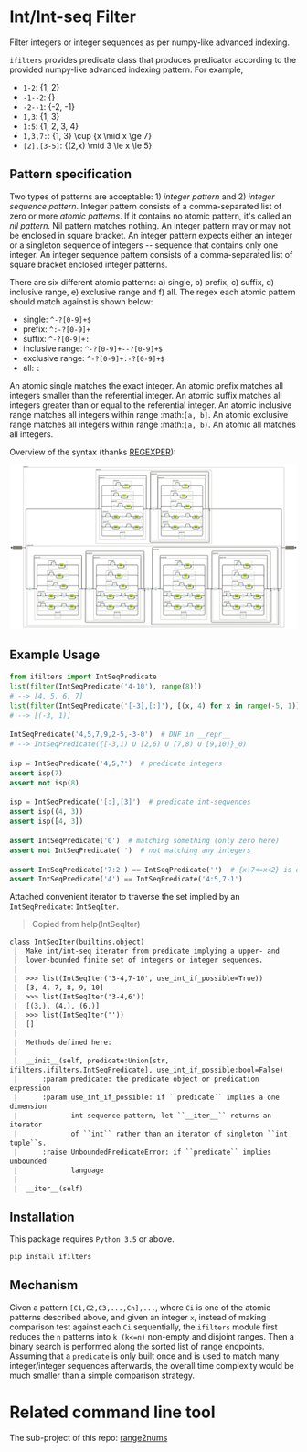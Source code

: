 Int/Int-seq Filter
==================

Filter integers or integer sequences as per numpy-like advanced indexing.

`ifilters` provides predicate class that produces predicator according to
the provided numpy-like advanced indexing pattern. For example,

- `1-2`: \{1, 2\}
- `-1--2`: \{\}
- `-2--1`: \{-2, -1\}
- `1,3`: \{1, 3\}
- `1:5`: \{1, 2, 3, 4\}
- `1,3,7:`: \{1, 3\} \cup \{x \mid x \ge 7\}
- `[2],[3-5]`: \{(2,x) \mid 3 \le x \le 5\}

Pattern specification
---------------------

Two types of patterns are acceptable: 1) *integer pattern* and 2) *integer
sequence pattern*. Integer pattern consists of a comma-separated list of
zero or more *atomic patterns*. If it contains no atomic pattern, it's called
an *nil pattern*. Nil pattern matches nothing. An integer pattern may or may
not be enclosed in square bracket. An integer pattern expects either an integer
or a singleton sequence of integers -- sequence that contains only one integer.
An integer sequence pattern consists of a comma-separated list of square
bracket enclosed integer patterns.

There are six different atomic patterns: a) single, b) prefix, c) suffix,
d) inclusive range, e) exclusive range and f) all. The regex each atomic
pattern should match against is shown below:

- single: `^-?[0-9]+$`
- prefix: `^:-?[0-9]+`
- suffix: `^-?[0-9]+:`
- inclusive range: `^-?[0-9]+--?[0-9]+$`
- exclusive range: `^-?[0-9]+:-?[0-9]+$`
- all: `:`

An atomic single matches the exact integer. An atomic prefix matches all
integers smaller than the referential integer. An atomic suffix matches all
integers greater than or equal to the referential integer. An atomic inclusive
range matches all integers within range :math:`[a, b]`. An atomic exclusive
range matches all integers within range :math:`[a, b)`. An atomic all matches
all integers.

Overview of the syntax (thanks [REGEXPER](https://regexper.com/)):

![regex flowgraph](regex.svg)


Example Usage
-------------

```python
from ifilters import IntSeqPredicate
list(filter(IntSeqPredicate('4-10'), range(8)))
# --> [4, 5, 6, 7]
list(filter(IntSeqPredicate('[-3],[:]'), [(x, 4) for x in range(-5, 1)]))
# --> [(-3, 1)]

IntSeqPredicate('4,5,7,9,2-5,-3-0')  # DNF in __repr__
# --> IntSeqPredicate({[-3,1) U [2,6) U [7,8) U [9,10)}_0)

isp = IntSeqPredicate('4,5,7')  # predicate integers
assert isp(7)
assert not isp(8)

isp = IntSeqPredicate('[:],[3]')  # predicate int-sequences
assert isp((4, 3))
assert isp([4, 3])

assert IntSeqPredicate('0')  # matching something (only zero here)
assert not IntSeqPredicate('')  # not matching any integers

assert IntSeqPredicate('7:2') == IntSeqPredicate('')  # {x|7<=x<2} is empty
assert IntSeqPredicate('4') == IntSeqPredicate('4:5,7-1')
```

Attached convenient iterator to traverse the set implied by an `IntSeqPredicate`: `IntSeqIter`.

> Copied from help(IntSeqIter)

```
class IntSeqIter(builtins.object)
 |  Make int/int-seq iterator from predicate implying a upper- and
 |  lower-bounded finite set of integers or integer sequences.
 |  
 |  >>> list(IntSeqIter('3-4,7-10', use_int_if_possible=True))
 |  [3, 4, 7, 8, 9, 10]
 |  >>> list(IntSeqIter('3-4,6'))
 |  [(3,), (4,), (6,)]
 |  >>> list(IntSeqIter(''))
 |  []
 |  
 |  Methods defined here:
 |  
 |  __init__(self, predicate:Union[str, ifilters.ifilters.IntSeqPredicate], use_int_if_possible:bool=False)
 |      :param predicate: the predicate object or predication expression
 |      :param use_int_if_possible: if ``predicate`` implies a one dimension
 |             int-sequence pattern, let ``__iter__`` returns an iterator
 |             of ``int`` rather than an iterator of singleton ``int tuple``s.
 |      :raise UnboundedPredicateError: if ``predicate`` implies unbounded
 |             language
 |  
 |  __iter__(self)
```

Installation
------------

This package requires `Python 3.5` or above.


```bash
pip install ifilters
```

Mechanism
---------

Given a pattern `[C1,C2,C3,...,Cn],...`, where `Ci` is one of the atomic patterns described above,
and given an integer `x`, instead of making comparison test against each `Ci` sequentially,
the `ifilters` module first reduces the `n` patterns into `k (k<=n)` non-empty and disjoint ranges.
Then a binary search is performed along the sorted list of range endpoints.
Assuming that a `predicate` is only built once and is used to match many integer/integer sequences afterwards,
the overall time complexity would be much smaller than a simple comparison strategy.


Related command line tool
=========================

The sub-project of this repo: [range2nums](https://github.com/kkew3/range2nums.git)
